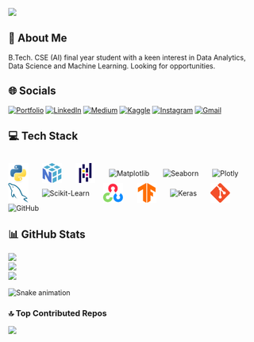 [![](https://visitcount.itsvg.in/api?id=dilkushsingh&icon=0&color=0)](https://visitcount.itsvg.in)
## 💫 About Me
B.Tech. CSE (AI) final year student with a keen interest in Data Analytics, Data Science and Machine Learning. Looking for opportunities.<br>


## 🌐 Socials
[![Portfolio](https://img.shields.io/badge/Portfolio-000000?logo=About.me&logoColor=white)](https://dilkushsingh.github.io)
[![LinkedIn](https://img.shields.io/badge/LinkedIn-%230077B5.svg?logo=linkedin&logoColor=white)](https://linkedin.com/in/dilkushsingh) 
[![Medium](https://img.shields.io/badge/Medium-12100E?logo=medium&logoColor=white)](https://medium.com/@dilkushsingh) 
[![Kaggle](https://img.shields.io/badge/Kaggle-20BEFF.svg?logo=kaggle&logoColor=white)](https://www.kaggle.com/dilkushsingh)
[![Instagram](https://img.shields.io/badge/Instagram-%23E4405F.svg?logo=Instagram&logoColor=white)](https://instagram.com/kr_dilkhushsinghrajput)
[![Gmail](https://img.shields.io/badge/Gmail-D14836.svg?logo=Gmail&logoColor=white)](mailto:work.dilkushsingh@gmail.com)


## 💻 Tech Stack
<!-- ![Python](https://img.shields.io/badge/python-3670A0?style=for-the-badge&logo=python&logoColor=ffdd54) ![Markdown](https://img.shields.io/badge/markdown-%23000000.svg?style=for-the-badge&logo=markdown&logoColor=white) ![OpenCV](https://img.shields.io/badge/opencv-%23white.svg?style=for-the-badge&logo=opencv&logoColor=white) ![MySQL](https://img.shields.io/badge/mysql-4479A1.svg?style=for-the-badge&logo=mysql&logoColor=white) ![NumPy](https://img.shields.io/badge/numpy-%23013243.svg?style=for-the-badge&logo=numpy&logoColor=white) ![Pandas](https://img.shields.io/badge/pandas-%23150458.svg?style=for-the-badge&logo=pandas&logoColor=white) ![Matplotlib](https://img.shields.io/badge/Matplotlib-%23ffffff.svg?style=for-the-badge&logo=Matplotlib&logoColor=black) ![Plotly](https://img.shields.io/badge/Plotly-%233F4F75.svg?style=for-the-badge&logo=plotly&logoColor=white) ![scikit-learn](https://img.shields.io/badge/scikit--learn-%23F7931E.svg?style=for-the-badge&logo=scikit-learn&logoColor=white) ![TensorFlow](https://img.shields.io/badge/TensorFlow-%23FF6F00.svg?style=for-the-badge&logo=TensorFlow&logoColor=white) ![Keras](https://img.shields.io/badge/Keras-%23D00000.svg?style=for-the-badge&logo=Keras&logoColor=white) ![PyTorch](https://img.shields.io/badge/PyTorch-%23EE4C2C.svg?style=for-the-badge&logo=PyTorch&logoColor=white) ![Git](https://img.shields.io/badge/git-%23F05033.svg?style=for-the-badge&logo=git&logoColor=white) ![GitHub](https://img.shields.io/badge/github-%23121011.svg?style=for-the-badge&logo=github&logoColor=white) -->

<div style="display: inline_block"><br>
  <img height="40" align="center" alt="Python" height="30" width="40" src="https://raw.githubusercontent.com/devicons/devicon/master/icons/python/python-original.svg">
  &nbsp;&nbsp;&nbsp;&nbsp;&nbsp;
  <img height="40" align="center" alt="NumPy" height="30" width="40" src="https://raw.githubusercontent.com/devicons/devicon/master/icons/numpy/numpy-original.svg">
  &nbsp;&nbsp;&nbsp;&nbsp;&nbsp;
  <img height="40" align="center" alt="Pandas" height="30" width="40" src="https://raw.githubusercontent.com/devicons/devicon/master/icons/pandas/pandas-original.svg">
  &nbsp;&nbsp;&nbsp;&nbsp;&nbsp;
  <img height="40" align="center" alt="Matplotlib" height="30" width="40" src="https://upload.wikimedia.org/wikipedia/commons/8/84/Matplotlib_icon.svg">
   &nbsp;&nbsp;&nbsp;&nbsp;&nbsp;
  <img height="40" align="center" alt="Seaborn" height="30" width="40" src="https://seaborn.pydata.org/_images/logo-tall-lightbg.svg">
  &nbsp;&nbsp;&nbsp;&nbsp;&nbsp;
  <img height="40" align="center" alt="Plotly" height="30" width="40" src="https://avatars.githubusercontent.com/u/5997976?s=280\&v=4">
  &nbsp;&nbsp;&nbsp;&nbsp;&nbsp;
  <img height="40" align="center" alt="MySQL" height="30" width="40" src="https://raw.githubusercontent.com/devicons/devicon/master/icons/mysql/mysql-original.svg">
   &nbsp;&nbsp;&nbsp;&nbsp;&nbsp;
  <img height="40" align="center" alt="Scikit-Learn" height="30" width="40" src="https://upload.wikimedia.org/wikipedia/commons/0/05/Scikit_learn_logo_small.svg">
  &nbsp;&nbsp;&nbsp;&nbsp;&nbsp;
  <img height="40" align="center" alt="OpenCV" height="30" width="40" src="https://raw.githubusercontent.com/devicons/devicon/master/icons/opencv/opencv-original.svg">
  &nbsp;&nbsp;&nbsp;&nbsp;&nbsp;
  <img height="40" align="center" alt="TensorFlow" height="30" width="40" src="https://raw.githubusercontent.com/devicons/devicon/master/icons/tensorflow/tensorflow-original.svg">
  &nbsp;&nbsp;&nbsp;&nbsp;&nbsp;
  <img height="40" align="center" alt="Keras" height="30" width="40" src="https://upload.wikimedia.org/wikipedia/commons/a/ae/Keras_logo.svg">
  &nbsp;&nbsp;&nbsp;&nbsp;&nbsp;
  <img height="40" align="center" alt="Git" height="30" width="40" src="https://raw.githubusercontent.com/devicons/devicon/master/icons/git/git-original.svg">
  &nbsp;&nbsp;&nbsp;&nbsp;&nbsp;
  <img height="40" align="center" alt="GitHub" height="30" width="40" src="https://github.githubassets.com/assets/GitHub-Mark-ea2971cee799.png">
  &nbsp;&nbsp;&nbsp;&nbsp;&nbsp;
</div>


## 📊 GitHub Stats
![](https://github-readme-stats.vercel.app/api?username=dilkushsingh&theme=dark&hide_border=false&include_all_commits=false&count_private=false)<br/>
![](https://github-readme-streak-stats.herokuapp.com/?user=dilkushsingh&theme=dark&hide_border=false)<br/>
![](https://github-readme-stats.vercel.app/api/top-langs/?username=dilkushsingh&theme=dark&hide_border=false&include_all_commits=false&count_private=false&layout=compact)

![Snake animation](https://github.com/dilkushsingh/dilkushsingh/blob/output/github-contribution-grid-snake.svg)


<!-- 
## 🏆 GitHub Trophies
![](https://github-profile-trophy.vercel.app/?username=dilkushsingh&theme=radical&no-frame=false&no-bg=true&margin-w=4)
-->
### 🔝 Top Contributed Repos
![](https://github-contributor-stats.vercel.app/api?username=dilkushsingh&limit=5&theme=dark&combine_all_yearly_contributions=true)
